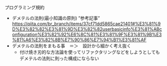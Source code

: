 プログラミング規約

- デメテルの法則(最小知識の原則)
”参考記事”
https://qiita.com/br_branch/items/37cf71dd5865cae21401#%E3%81%9D%E3%82%82%E3%81%9D%E3%82%82userbasicinfo%E3%81%ABconfiguration%E3%82%92%E6%8C%81%E3%81%9F%E3%81%9B%E3%81%A6%E3%82%8B%E7%90%86%E7%94%B1%E3%81%AF
- デメテルの法則をまもる事　＝＞　設計から細かく考え抜く
    - 付け焼き刃的な方法論を使ってリファクタリングなどをしようとしてもデメテルの法則に則った構成にならない